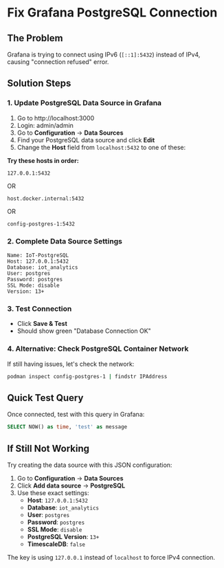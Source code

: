 # Fix Grafana PostgreSQL Connection

## The Problem
Grafana is trying to connect using IPv6 (`[::1]:5432`) instead of IPv4, causing "connection refused" error.

## Solution Steps

### 1. Update PostgreSQL Data Source in Grafana
1. Go to http://localhost:3000
2. Login: admin/admin
3. Go to **Configuration** → **Data Sources**
4. Find your PostgreSQL data source and click **Edit**
5. Change the **Host** field from `localhost:5432` to one of these:

**Try these hosts in order:**
```
127.0.0.1:5432
```
OR
```
host.docker.internal:5432
```
OR
```
config-postgres-1:5432
```

### 2. Complete Data Source Settings
```
Name: IoT-PostgreSQL
Host: 127.0.0.1:5432
Database: iot_analytics
User: postgres
Password: postgres
SSL Mode: disable
Version: 13+
```

### 3. Test Connection
- Click **Save & Test**
- Should show green "Database Connection OK"

### 4. Alternative: Check PostgreSQL Container Network
If still having issues, let's check the network:
```bash
podman inspect config-postgres-1 | findstr IPAddress
```

## Quick Test Query
Once connected, test with this query in Grafana:
```sql
SELECT NOW() as time, 'test' as message
```

## If Still Not Working
Try creating the data source with this JSON configuration:

1. Go to **Configuration** → **Data Sources**
2. Click **Add data source** → **PostgreSQL**
3. Use these exact settings:
   - **Host**: `127.0.0.1:5432`
   - **Database**: `iot_analytics`
   - **User**: `postgres`
   - **Password**: `postgres`
   - **SSL Mode**: `disable`
   - **PostgreSQL Version**: `13+`
   - **TimescaleDB**: `false`

The key is using `127.0.0.1` instead of `localhost` to force IPv4 connection.